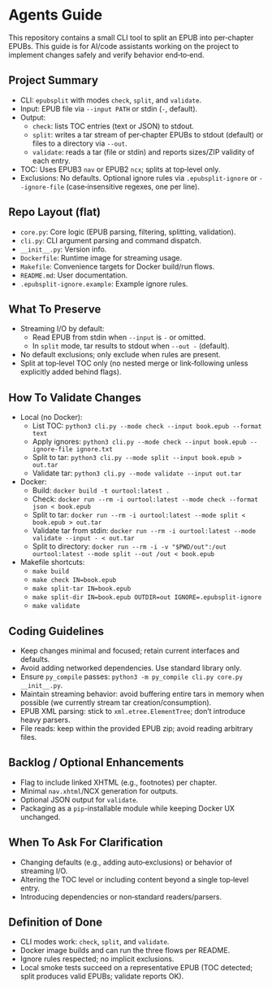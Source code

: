 # Agents Guide

This repository contains a small CLI tool to split an EPUB into per‑chapter EPUBs. This guide is for AI/code assistants working on the project to implement changes safely and verify behavior end‑to‑end.

## Project Summary
- CLI: `epubsplit` with modes `check`, `split`, and `validate`.
- Input: EPUB file via `--input PATH` or stdin (`-`, default).
- Output:
  - `check`: lists TOC entries (text or JSON) to stdout.
  - `split`: writes a tar stream of per‑chapter EPUBs to stdout (default) or files to a directory via `--out`.
  - `validate`: reads a tar (file or stdin) and reports sizes/ZIP validity of each entry.
- TOC: Uses EPUB3 `nav` or EPUB2 `ncx`; splits at top‑level only.
- Exclusions: No defaults. Optional ignore rules via `.epubsplit-ignore` or `--ignore-file` (case‑insensitive regexes, one per line).

## Repo Layout (flat)
- `core.py`: Core logic (EPUB parsing, filtering, splitting, validation).
- `cli.py`: CLI argument parsing and command dispatch.
- `__init__.py`: Version info.
- `Dockerfile`: Runtime image for streaming usage.
- `Makefile`: Convenience targets for Docker build/run flows.
- `README.md`: User documentation.
- `.epubsplit-ignore.example`: Example ignore rules.

## What To Preserve
- Streaming I/O by default:
  - Read EPUB from stdin when `--input` is `-` or omitted.
  - In `split` mode, tar results to stdout when `--out -` (default).
- No default exclusions; only exclude when rules are present.
- Split at top‑level TOC only (no nested merge or link‑following unless explicitly added behind flags).

## How To Validate Changes
- Local (no Docker):
  - List TOC: `python3 cli.py --mode check --input book.epub --format text`
  - Apply ignores: `python3 cli.py --mode check --input book.epub --ignore-file ignore.txt`
  - Split to tar: `python3 cli.py --mode split --input book.epub > out.tar`
  - Validate tar: `python3 cli.py --mode validate --input out.tar`
- Docker:
  - Build: `docker build -t ourtool:latest .`
  - Check: `docker run --rm -i ourtool:latest --mode check --format json < book.epub`
  - Split to tar: `docker run --rm -i ourtool:latest --mode split < book.epub > out.tar`
  - Validate tar from stdin: `docker run --rm -i ourtool:latest --mode validate --input - < out.tar`
  - Split to directory: `docker run --rm -i -v "$PWD/out":/out ourtool:latest --mode split --out /out < book.epub`
- Makefile shortcuts:
  - `make build`
  - `make check IN=book.epub`
  - `make split-tar IN=book.epub`
  - `make split-dir IN=book.epub OUTDIR=out IGNORE=.epubsplit-ignore`
  - `make validate`

## Coding Guidelines
- Keep changes minimal and focused; retain current interfaces and defaults.
- Avoid adding networked dependencies. Use standard library only.
- Ensure `py_compile` passes: `python3 -m py_compile cli.py core.py __init__.py`.
- Maintain streaming behavior: avoid buffering entire tars in memory when possible (we currently stream tar creation/consumption).
- EPUB XML parsing: stick to `xml.etree.ElementTree`; don’t introduce heavy parsers.
- File reads: keep within the provided EPUB zip; avoid reading arbitrary files.

## Backlog / Optional Enhancements
- Flag to include linked XHTML (e.g., footnotes) per chapter.
- Minimal `nav.xhtml`/NCX generation for outputs.
- Optional JSON output for `validate`.
- Packaging as a `pip`-installable module while keeping Docker UX unchanged.

## When To Ask For Clarification
- Changing defaults (e.g., adding auto‑exclusions) or behavior of streaming I/O.
- Altering the TOC level or including content beyond a single top‑level entry.
- Introducing dependencies or non‑standard readers/parsers.

## Definition of Done
- CLI modes work: `check`, `split`, and `validate`.
- Docker image builds and can run the three flows per README.
- Ignore rules respected; no implicit exclusions.
- Local smoke tests succeed on a representative EPUB (TOC detected; split produces valid EPUBs; validate reports OK).
